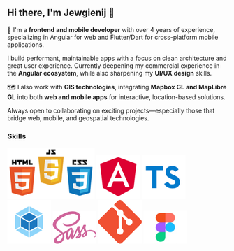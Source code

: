 ## Hi there, I'm Jewgienij 👋
👋 I'm a **frontend and mobile developer** with over 4 years of experience, specializing in Angular for web and Flutter/Dart for cross-platform mobile applications.

I build performant, maintainable apps with a focus on clean architecture and great user experience. Currently deepening my commercial experience in the **Angular ecosystem**, while also sharpening my **UI/UX design** skills.

🗺️ I also work with **GIS technologies**, integrating **Mapbox GL and MapLibre GL** into both **web and mobile apps** for interactive, location-based solutions.

Always open to collaborating on exciting projects—especially those that bridge web, mobile, and geospatial technologies.

### Skills

<span>
    <img src="https://github.com/JewgienijD/JewgienijD/blob/main/img/html%2Bjs.png" width="200"> 
    <img src="https://github.com/jewgienijd/JewgienijD/blob/main/img/angular-logo.webp" width="100">
    <img src="https://github.com/jewgienijd/JewgienijD/blob/main/img/ts-logo.png" width="100">
    <img src="https://github.com/JewgienijD/JewgienijD/blob/main/img/webpack.png" width="100">
    <img src="https://github.com/JewgienijD/JewgienijD/blob/main/img/sass.png" width="100">
    <img src="https://github.com/JewgienijD/JewgienijD/blob/main/img/git.png" width="100">
    <img src="https://github.com/JewgienijD/JewgienijD/blob/main/img/figma_1.jpg" width="100">
</span>






